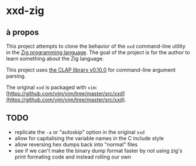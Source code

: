 # xxd-zig

## à propos

This project attempts to clone the behavior of the `xxd` command-line utility in the [Zig programming language](https://ziglang.org). The goal of the project is for the author to learn something about the Zig language.

This project uses [the CLAP library v0.10.0](https://github.com/Hejsil/zig-clap/releases/tag/0.10.0) for command-line argument parsing.

The original `xxd` is packaged with `vim`: [https://github.com/vim/vim/tree/master/src/xxd](https://github.com/vim/vim/tree/master/src/xxd).

## TODO

 - replicate the `-a` or "autoskip" option in the original `xxd`
 - allow for capitalising the variable names in the C include style
 - allow reversing hex dumps back into "normal" files
 - see if we can't make the binary dump format faster by not using zig's print
   formating code and instead rolling our own
